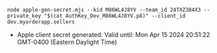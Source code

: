 ```
node apple-gen-secret.mjs --kid M86WL4J8YV --team_id 24TXZ384X3 --private_key "$(cat AuthKey_Dev_M86WL4J8YV.p8)" --client_id dev.myorderapp.sellers
```

- Apple client secret generated. Valid until: Mon Apr 15 2024 20:51:22 GMT-0400 (Eastern Daylight Time)
